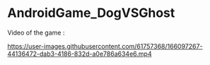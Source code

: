# AndroidGame_DogVSGhost
Video of  the game : 



https://user-images.githubusercontent.com/61757368/166097267-44136472-dab3-4186-832d-a0e786a634e6.mp4

